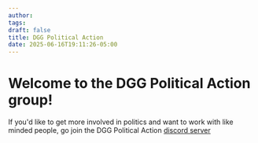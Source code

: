 ```yaml
---
author: 
tags: 
draft: false
title: DGG Political Action
date: 2025-06-16T19:11:26-05:00
---
```

# Welcome to the DGG Political Action group!
If you'd like to get more involved in politics and want to work with like minded people, go join the DGG Political Action [discord server](https://discord.gg/HXQy6hnkq7)
